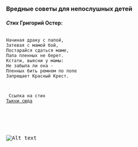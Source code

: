 ### <p><b>Вредные советы для непослушных детей</b></p>
#### _<p>Стих_ Григорий Остер:</p>
<pre>
<pre><code><pr>Начиная драку с папой, </pr>
Затевая с мамой бой,
Постарайся сдаться маме,
Папа пленных не берет.
Кстати, выясни у мамы:
Не забыла ли она -
Пленных бить ремнем по попе
Запрещает Красный Крест.
<pre>

<p> Ссылка на стих<a href="http://lib.ru/ANEKDOTY/osterwred.txt" title="Title">
Тыкни сюда</a></p>
</code></pre>
![Alt text](https://www.film.ru/sites/default/files/people/1498260-869112.jpg)
